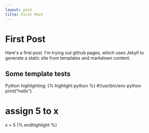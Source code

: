 ```yaml
---
layout: post
title: First Post
---
```


First Post
========

Here's a first post. I'm trying out github pages, which uses Jekyll to
generate a static site from templates and markdown content.



Some template tests
-------------------

Python highlighting:
{% highlight python %}
#!/usr/bin/env python
print("hello")
# assign 5 to x
x = 5
{% endhighlight %}

